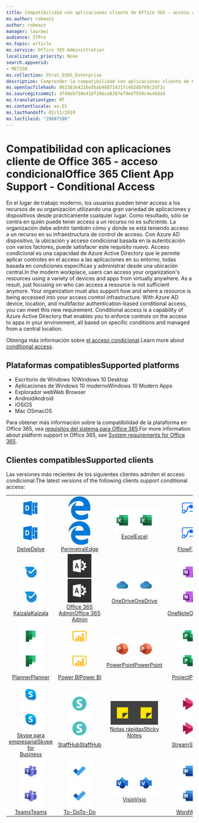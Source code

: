 ```yaml
---
title: Compatibilidad con aplicaciones cliente de Office 365 - acceso condicional
ms.author: robmazz
author: robmazz
manager: laurawi
audience: ITPro
ms.topic: article
ms.service: Office 365 Administration
localization_priority: None
search.appverid:
- MET150
ms.collection: Strat_O365_Enterprise
description: Comprender la compatibilidad con aplicaciones cliente de Office 365 para el acceso condicional
ms.openlocfilehash: 063363e4216a5bab46871421fc4028b760c2df2c
ms.sourcegitcommit: df40eb730e416f206ca8387ef9e6f559c4e4b8a5
ms.translationtype: MT
ms.contentlocale: es-ES
ms.lasthandoff: 02/11/2019
ms.locfileid: "29887596"
---
```

# <a name="office-365-client-app-support---conditional-access"></a><span data-ttu-id="5f3ab-103">Compatibilidad con aplicaciones cliente de Office 365 - acceso condicional</span><span class="sxs-lookup"><span data-stu-id="5f3ab-103">Office 365 Client App Support - Conditional Access</span></span>

<span data-ttu-id="5f3ab-p101">En el lugar de trabajo moderno, los usuarios pueden tener acceso a los recursos de su organización utilizando una gran variedad de aplicaciones y dispositivos desde prácticamente cualquier lugar. Como resultado, sólo se centra en quién puede tener acceso a un recurso no es suficiente. La organización debe admitir también cómo y dónde se está teniendo acceso a un recurso en su infraestructura de control de acceso. Con Azure AD dispositivo, la ubicación y acceso condicional basada en la autenticación con varios factores, puede satisfacer este requisito nuevo. Acceso condicional es una capacidad de Azure Active Directory que le permite aplicar controles en el acceso a las aplicaciones en su entorno, todas basada en condiciones específicas y administrar desde una ubicación central.</span><span class="sxs-lookup"><span data-stu-id="5f3ab-p101">In the modern workplace, users can access your organization's resources using a variety of devices and apps from virtually anywhere. As a result, just focusing on who can access a resource is not sufficient anymore. Your organization must also support how and where a resource is being accessed into your access control infrastructure. With Azure AD device, location, and multifactor authentication-based conditional access, you can meet this new requirement. Conditional access is a capability of Azure Active Directory that enables you to enforce controls on the access to apps in your environment, all based on specific conditions and managed from a central location.</span></span> 

<span data-ttu-id="5f3ab-109">Obtenga más información sobre [el acceso condicional](https://docs.microsoft.com/azure/active-directory/conditional-access/).</span><span class="sxs-lookup"><span data-stu-id="5f3ab-109">Learn more about [conditional access](https://docs.microsoft.com/azure/active-directory/conditional-access/).</span></span>

## <a name="supported-platforms"></a><span data-ttu-id="5f3ab-110">Plataformas compatibles</span><span class="sxs-lookup"><span data-stu-id="5f3ab-110">Supported platforms</span></span>

 - <span data-ttu-id="5f3ab-111">Escritorio de Windows 10</span><span class="sxs-lookup"><span data-stu-id="5f3ab-111">Windows 10 Desktop</span></span>
 - <span data-ttu-id="5f3ab-112">Aplicaciones de Windows 10 moderno</span><span class="sxs-lookup"><span data-stu-id="5f3ab-112">Windows 10 Modern Apps</span></span>
 - <span data-ttu-id="5f3ab-113">Explorador web</span><span class="sxs-lookup"><span data-stu-id="5f3ab-113">Web Browser</span></span>
 - <span data-ttu-id="5f3ab-114">Android</span><span class="sxs-lookup"><span data-stu-id="5f3ab-114">Android</span></span>
 - <span data-ttu-id="5f3ab-115">iOS</span><span class="sxs-lookup"><span data-stu-id="5f3ab-115">iOS</span></span>
 - <span data-ttu-id="5f3ab-116">Mac OS</span><span class="sxs-lookup"><span data-stu-id="5f3ab-116">macOS</span></span>

<span data-ttu-id="5f3ab-117">Para obtener más información sobre la compatibilidad de la plataforma en Office 365, vea [requisitos del sistema para Office 365](https://products.office.com/office-system-requirements).</span><span class="sxs-lookup"><span data-stu-id="5f3ab-117">For more information about platform support in Office 365, see [System requirements for Office 365](https://products.office.com/office-system-requirements).</span></span>

## <a name="supported-clients"></a><span data-ttu-id="5f3ab-118">Clientes compatibles</span><span class="sxs-lookup"><span data-stu-id="5f3ab-118">Supported clients</span></span>

<span data-ttu-id="5f3ab-119">Las versiones más recientes de los siguientes clientes admiten el acceso condicional:</span><span class="sxs-lookup"><span data-stu-id="5f3ab-119">The latest versions of the following clients support conditional access:</span></span>

| | | | | | |
|:---:|:---:|:---:|:---:|:---:|:---:|
| <span data-ttu-id="5f3ab-120">![Icono de profundizar](media/o365-delve-64x64.png)</span><span class="sxs-lookup"><span data-stu-id="5f3ab-120">![Delve icon](media/o365-delve-64x64.png)</span></span> <br> [<span data-ttu-id="5f3ab-121">Delve</span><span class="sxs-lookup"><span data-stu-id="5f3ab-121">Delve</span></span>](https://products.office.com/business/intelligent-search) | <span data-ttu-id="5f3ab-122">![Icono de borde](media/o365-edge-64x64.png)</span><span class="sxs-lookup"><span data-stu-id="5f3ab-122">![Edge icon](media/o365-edge-64x64.png)</span></span> <br> [<span data-ttu-id="5f3ab-123">Perimetral</span><span class="sxs-lookup"><span data-stu-id="5f3ab-123">Edge</span></span>](https://www.microsoft.com/windows/microsoft-edge) | <span data-ttu-id="5f3ab-124">![Icono de Excel](media/o365-excel-64x64.png)</span><span class="sxs-lookup"><span data-stu-id="5f3ab-124">![Excel icon](media/o365-excel-64x64.png)</span></span> <br> [<span data-ttu-id="5f3ab-125">Excel</span><span class="sxs-lookup"><span data-stu-id="5f3ab-125">Excel</span></span>](https://products.office.com/excel) | <span data-ttu-id="5f3ab-126">![Icono de flujo](media/o365-flow-64x64.png)</span><span class="sxs-lookup"><span data-stu-id="5f3ab-126">![Flow icon](media/o365-flow-64x64.png)</span></span> <br> [<span data-ttu-id="5f3ab-127">Flow</span><span class="sxs-lookup"><span data-stu-id="5f3ab-127">Flow</span></span>](https://flow.microsoft.com) | <span data-ttu-id="5f3ab-128">![Icono de formularios](media/o365-forms-64x64.png)</span><span class="sxs-lookup"><span data-stu-id="5f3ab-128">![Forms icon](media/o365-forms-64x64.png)</span></span> <br> [<span data-ttu-id="5f3ab-129">Formularios</span><span class="sxs-lookup"><span data-stu-id="5f3ab-129">Forms</span></span>](https://flow.microsoft.com/connectors/shared_microsoftforms/microsoft-forms/) |
| <span data-ttu-id="5f3ab-130">![Icono de Kaizala](media/o365-kaizala-64x64.png)</span><span class="sxs-lookup"><span data-stu-id="5f3ab-130">![Kaizala icon](media/o365-kaizala-64x64.png)</span></span> <br> [<span data-ttu-id="5f3ab-131">Kaizala</span><span class="sxs-lookup"><span data-stu-id="5f3ab-131">Kaizala</span></span>](https://products.office.com/en/business/microsoft-kaizala) | <span data-ttu-id="5f3ab-132">![Icono de administración de Office 365](media/o365-o365admin-64x64.png)</span><span class="sxs-lookup"><span data-stu-id="5f3ab-132">![Office 365 Admin icon](media/o365-o365admin-64x64.png)</span></span> <br> [<span data-ttu-id="5f3ab-133">Office 365 <br> Admin</span><span class="sxs-lookup"><span data-stu-id="5f3ab-133">Office 365 <br> Admin</span></span>](https://products.office.com/business/manage-office-365-admin-app) | <span data-ttu-id="5f3ab-134">![OneDrive para el icono de negocio](media/o365-OneDrive-64x64.png)</span><span class="sxs-lookup"><span data-stu-id="5f3ab-134">![OneDrive for Business icon](media/o365-OneDrive-64x64.png)</span></span> <br> [<span data-ttu-id="5f3ab-135">OneDrive</span><span class="sxs-lookup"><span data-stu-id="5f3ab-135">OneDrive</span></span>](https://products.office.com/onedrive-for-business/online-cloud-storage) | <span data-ttu-id="5f3ab-136">![Icono de OneNote](media/o365-OneNote-64x64.png)</span><span class="sxs-lookup"><span data-stu-id="5f3ab-136">![OneNote icon](media/o365-OneNote-64x64.png)</span></span> <br> [<span data-ttu-id="5f3ab-137">OneNote</span><span class="sxs-lookup"><span data-stu-id="5f3ab-137">OneNote</span></span>](https://products.office.com/onenote) | <span data-ttu-id="5f3ab-138">![Icono de Outlook](media/o365-outlook-64x64.png)</span><span class="sxs-lookup"><span data-stu-id="5f3ab-138">![Outlook icon](media/o365-outlook-64x64.png)</span></span> <br> [<span data-ttu-id="5f3ab-139">Outlook</span><span class="sxs-lookup"><span data-stu-id="5f3ab-139">Outlook</span></span>](https://products.office.com/outlook) |
| <span data-ttu-id="5f3ab-140">![Icono de organizador](media/o365-planner-64x64.png)</span><span class="sxs-lookup"><span data-stu-id="5f3ab-140">![Planner icon](media/o365-planner-64x64.png)</span></span> <br> [<span data-ttu-id="5f3ab-141">Planner</span><span class="sxs-lookup"><span data-stu-id="5f3ab-141">Planner</span></span>](https://products.office.com/business/task-management-software) | <span data-ttu-id="5f3ab-142">![Icono de PowerBI](media/o365-powerbi-64x64.png)</span><span class="sxs-lookup"><span data-stu-id="5f3ab-142">![PowerBI icon](media/o365-powerbi-64x64.png)</span></span> <br> [<span data-ttu-id="5f3ab-143">Power BI</span><span class="sxs-lookup"><span data-stu-id="5f3ab-143">Power BI</span></span>](https://powerbi.microsoft.com) | <span data-ttu-id="5f3ab-144">![Icono de PowerPoint](media/o365-powerpoint-64x64.png)</span><span class="sxs-lookup"><span data-stu-id="5f3ab-144">![PowerPoint icon](media/o365-powerpoint-64x64.png)</span></span> <br> [<span data-ttu-id="5f3ab-145">PowerPoint</span><span class="sxs-lookup"><span data-stu-id="5f3ab-145">PowerPoint</span></span>](https://products.office.com/powerpoint) | <span data-ttu-id="5f3ab-146">![Icono de proyecto](media/o365-project-64x64.png)</span><span class="sxs-lookup"><span data-stu-id="5f3ab-146">![Project icon](media/o365-project-64x64.png)</span></span> <br> [<span data-ttu-id="5f3ab-147">Project</span><span class="sxs-lookup"><span data-stu-id="5f3ab-147">Project</span></span>](https://products.office.com/project) | <span data-ttu-id="5f3ab-148">![Icono de SharePoint](media/o365-sharepoint-64x64.png)</span><span class="sxs-lookup"><span data-stu-id="5f3ab-148">![SharePoint icon](media/o365-sharepoint-64x64.png)</span></span> <br> [<span data-ttu-id="5f3ab-149">SharePoint</span><span class="sxs-lookup"><span data-stu-id="5f3ab-149">Sharepoint</span></span>](https://products.office.com/sharepoint) 
| <span data-ttu-id="5f3ab-150">![Skype para el icono de negocio](media/o365-skypeforbusiness-64x64.png)</span><span class="sxs-lookup"><span data-stu-id="5f3ab-150">![Skype for Business icon](media/o365-skypeforbusiness-64x64.png)</span></span> <br> [<span data-ttu-id="5f3ab-151">Skype para <br> empresarial</span><span class="sxs-lookup"><span data-stu-id="5f3ab-151">Skype for <br> Business</span></span>](https://www.skype.com/business/) | <span data-ttu-id="5f3ab-152">![Icono de StaffHub](media/o365-staffhub-64x64.png)</span><span class="sxs-lookup"><span data-stu-id="5f3ab-152">![StaffHub icon](media/o365-staffhub-64x64.png)</span></span> <br> [<span data-ttu-id="5f3ab-153">StaffHub</span><span class="sxs-lookup"><span data-stu-id="5f3ab-153">StaffHub</span></span>](https://products.office.com/microsoft-staffhub/staff-scheduling-software) | <span data-ttu-id="5f3ab-154">![Icono de notas rápida](media/o365-stickynotes-64x64.png)</span><span class="sxs-lookup"><span data-stu-id="5f3ab-154">![Sticky Notes icon](media/o365-stickynotes-64x64.png)</span></span> <br> [<span data-ttu-id="5f3ab-155">Notas rápidas</span><span class="sxs-lookup"><span data-stu-id="5f3ab-155">Sticky Notes</span></span>](https://www.microsoft.com/p/microsoft-sticky-notes/9nblggh4qghw) | <span data-ttu-id="5f3ab-156">![Icono de secuencia](media/o365-stream-64x64.png)</span><span class="sxs-lookup"><span data-stu-id="5f3ab-156">![Stream icon](media/o365-stream-64x64.png)</span></span> <br> [<span data-ttu-id="5f3ab-157">Stream</span><span class="sxs-lookup"><span data-stu-id="5f3ab-157">Stream</span></span>](https://stream.microsoft.com) | <span data-ttu-id="5f3ab-158">![Influir hora de elegir icono](media/o365-sway-64x64.png)</span><span class="sxs-lookup"><span data-stu-id="5f3ab-158">![Sway icon](media/o365-sway-64x64.png)</span></span> <br> [<span data-ttu-id="5f3ab-159">Sway</span><span class="sxs-lookup"><span data-stu-id="5f3ab-159">Sway</span></span>](https://sway.com) 
| <span data-ttu-id="5f3ab-160">![Icono de equipos](media/o365-teams-64x64.png)</span><span class="sxs-lookup"><span data-stu-id="5f3ab-160">![Teams icon](media/o365-teams-64x64.png)</span></span> <br> [<span data-ttu-id="5f3ab-161">Teams</span><span class="sxs-lookup"><span data-stu-id="5f3ab-161">Teams</span></span>](https://products.office.com/microsoft-teams/group-chat-software) | <span data-ttu-id="5f3ab-162">![Icono de tareas pendientes](media/o365-todo-64x64.png)</span><span class="sxs-lookup"><span data-stu-id="5f3ab-162">![To-Do icon](media/o365-todo-64x64.png)</span></span> <br> [<span data-ttu-id="5f3ab-163">To-Do</span><span class="sxs-lookup"><span data-stu-id="5f3ab-163">To-Do</span></span>](https://todo.microsoft.com) | <span data-ttu-id="5f3ab-164">![Icono de Visio](media/o365-visio-64x64.png)</span><span class="sxs-lookup"><span data-stu-id="5f3ab-164">![Visio icon](media/o365-visio-64x64.png)</span></span> <br> [<span data-ttu-id="5f3ab-165">Visio</span><span class="sxs-lookup"><span data-stu-id="5f3ab-165">Visio</span></span>](https://products.office.com/visio/flowchart-software) | <span data-ttu-id="5f3ab-166">![Icono de Word](media/o365-word-64x64.png)</span><span class="sxs-lookup"><span data-stu-id="5f3ab-166">![Word icon](media/o365-word-64x64.png)</span></span> <br> [<span data-ttu-id="5f3ab-167">Word</span><span class="sxs-lookup"><span data-stu-id="5f3ab-167">Word</span></span>](https://products.office.com/word) | <span data-ttu-id="5f3ab-168">![Icono de yammer](media/o365-yammer-64x64.png)</span><span class="sxs-lookup"><span data-stu-id="5f3ab-168">![Yammer icon](media/o365-yammer-64x64.png)</span></span> <br> [<span data-ttu-id="5f3ab-169">Yammer</span><span class="sxs-lookup"><span data-stu-id="5f3ab-169">Yammer</span></span>](https://products.office.com/yammer/yammer-overview)